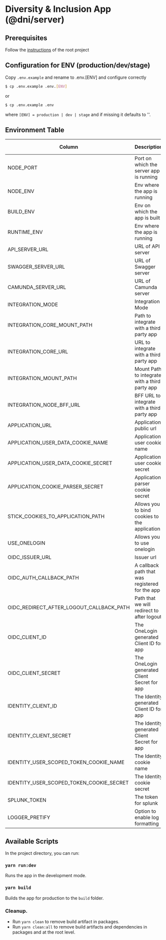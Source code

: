 # Diversity & Inclusion App (@dni/server)

## Prerequisites

Follow the [instructions](../../../README.md#L13) of the root project

## Configuration for ENV (production/dev/stage)

Copy `.env.example` and rename to .env.[ENV] and configure correctly

```bash
$ cp .env.example .env.[ENV]
```

or

```bash
$ cp .env.example .env
```

where `[ENV] = production | dev | stage` and if missing it defaults to ''.

## Environment Table

| Column | Description | Value (one of) | Optional | Suggestion |
| ------ | ----------- | -------------- | -------- | ---------- |
| NODE_PORT | Port on which the server app is running | 9000 | Y | 9000 |
| NODE_ENV | Env where the app is running | local, dev, ppe, prod, | N | ppe |
| BUILD_ENV | Env on which the app is built | development, ppe, production | N | ppe |
| RUNTIME_ENV | Env where the app is running | local, dev, ppe, prod, | N | ppe |
| API_SERVER_URL | URL of API server | [remote URL] | N | - |
| SWAGGER_SERVER_URL | URL of Swagger server | [remote URL] | N | - |
| CAMUNDA_SERVER_URL | URL of Camunda server | [remote URL] | N | - |
| INTEGRATION_MODE | Integration Mode | standalone, integrity | N | standalone |
| INTEGRATION_CORE_MOUNT_PATH | Path to integrate with a third party app | / | N | / |
| INTEGRATION_CORE_URL | URL to integrate with a third party app | / | N | / |
| INTEGRATION_MOUNT_PATH | Mount Path to integrate with a third party app | / | N | / |
| INTEGRATION_NODE_BFF_URL | BFF URL to integrate with a third party app | / | N | / |
| APPLICATION_URL | Application public url | [remote URL] | N | http://localhost:9000/experience/yourcontribution |
| APPLICATION_USER_DATA_COOKIE_NAME | Application user cookie name | [cookie name] | N | user_data_cookie_name |
| APPLICATION_USER_DATA_COOKIE_SECRET | Application user cookie secret | [cookie secret] | N | user_data_cookie_secret |
| APPLICATION_COOKIE_PARSER_SECRET | Application parser cookie secret | [cookie secret] | N | cookie_parser_secret |
| STICK_COOKIES_TO_APPLICATION_PATH | Allows you to bind cookies to the application | false, true | N | false |
| USE_ONELOGIN | Allows you to use onelogin | false, true | N | true |
| OIDC_ISSUER_URL | Issuer url | [issuer url] | N | https://loginppe.ourtesco.com/oidc/2 |
| OIDC_AUTH_CALLBACK_PATH | A callback path that was registered for the app | [callback path] | N | /sso/auth/callback |
| OIDC_REDIRECT_AFTER_LOGOUT_CALLBACK_PATH | Path that we will redirect to after logout | [redirect url or path] | N | /sso/logout/callback |
| OIDC_CLIENT_ID | The OneLogin generated Client ID for app | [secret] | N | - |
| OIDC_CLIENT_SECRET | The OneLogin generated Client Secret for app | [secret] | N | - |
| IDENTITY_CLIENT_ID | The Identity generated Client ID for app | [secret] | N | - |
| IDENTITY_CLIENT_SECRET | The Identity generated Client Secret for app | [secret] | N | - |
| IDENTITY_USER_SCOPED_TOKEN_COOKIE_NAME | The Identity cookie name | [cookie name] | N | identity_user_scoped_token_cookie_name |
| IDENTITY_USER_SCOPED_TOKEN_COOKIE_SECRET | The Identity cookie secret | [cookie secret] | N | identity_cookie_secret |
| SPLUNK_TOKEN | The token for splunk | [secret] | Y | - |
| LOGGER_PRETIFY | Option to enable log formatting | false, true | Y | true |

## Available Scripts

In the project directory, you can run:

### `yarn run:dev`

Runs the app in the development mode.

### `yarn build`

Builds the app for production to the `build` folder.

### Cleanup.

- Run `yarn clean` to remove build artifact in packages.
- Run `yarn clean:all` to remove build artifacts and dependencies in packages and at the root level.
